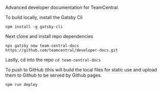 Advanced developer documentation for TeamCentral.

To build locally, install the Gatsby Cli 
```
npm install -g gatsby-cli
```

Next clone and install repo dependencies
```
npx gatsby new team-central-docs https://github.com/teamcentral/developer-docs.git
```

Lastly, cd into the repo ```cd team-central-docs```

To push to GitHub (this will build the local files for static use and upload them to Github to be served by Github pages.
```
npm run deploy
```
